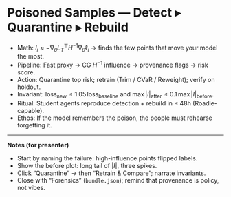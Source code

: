 # Poisoned Samples — Detect ▸ Quarantine ▸ Rebuild

- Math: $I_i \approx - \nabla_{\theta} L_T^\top H^{-1} \nabla_{\theta} \ell_i$ → finds the few points that move your model the most.
- Pipeline: Fast proxy → CG $H^{-1}$ influence → provenance flags → risk score.
- Action: Quarantine top risk; retrain (Trim / CVaR / Reweight); verify on holdout.
- Invariant: $\text{loss}_{\text{new}} \le 1.05\, \text{loss}_{\text{baseline}}$ and $\max |I|_{\text{after}} \le 0.1\, \max |I|_{\text{before}}$.
- Ritual: Student agents reproduce detection + rebuild in ≤ 48h (Roadie-capable).
- Ethos: If the model remembers the poison, the people must rehearse forgetting it.

---

**Notes (for presenter)**

- Start by naming the failure: high-influence points flipped labels.
- Show the before plot: long tail of $|I|$, three spikes.
- Click “Quarantine” → then “Retrain & Compare”; narrate invariants.
- Close with “Forensics” (`bundle.json`); remind that provenance is policy, not vibes.
